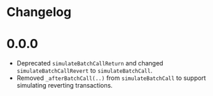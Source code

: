 # Changelog

# 0.0.0

- Deprecated `simulateBatchCallReturn` and changed `simulateBatchCallRevert` to `simulateBatchCall`.
- Removed `_afterBatchCall(..)` from `simulateBatchCall` to support simulating reverting transactions.

